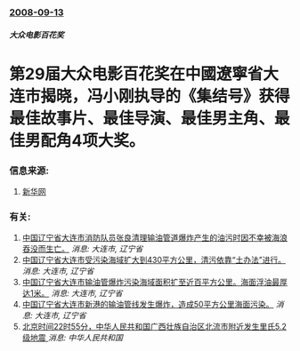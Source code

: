 ### [2008-09-13](/news/2008/09/13/index.md)

##### 大众电影百花奖
# 第29届大众电影百花奖在中國遼寧省大连市揭晓，冯小刚执导的《集结号》获得最佳故事片、最佳导演、最佳男主角、最佳男配角4项大奖。




### 信息来源:

1. [新华网](http://news.xinhuanet.com/ent/2008-09/13/content_9981535.htm)

### 有关:

1. [ 中国辽宁省大连市消防队员张良清理输油管道爆炸产生的油污时因不幸被海浪吞没而生亡。](/news/2010/07/20/中国辽宁省大连市消防队员张良清理输油管道爆炸产生的油污时因不幸被海浪吞没而生亡.md) _消息: 大连市, 辽宁省_
2. [ 中国辽宁省大连市受污染海域扩大到430平方公里，清污依靠“土办法”进行。](/news/2010/07/19/中国辽宁省大连市受污染海域扩大到430平方公里-清污依靠-土办法-进行.md) _消息: 大连市, 辽宁省_
3. [ 中国辽宁省大连市输油管爆炸污染海域面积扩至近百平方公里。海面浮油最厚达1米。](/news/2010/07/18/中国辽宁省大连市输油管爆炸污染海域面积扩至近百平方公里-海面浮油最厚达1米.md) _消息: 大连市, 辽宁省_
4. [ 中国辽宁省大连市新港的输油管线发生爆炸，造成50平方公里海面污染。](/news/2010/07/16/中国辽宁省大连市新港的输油管线发生爆炸-造成50平方公里海面污染.md) _消息: 大连市, 辽宁省_
5. [北京时间22时55分，中华人民共和国广西壮族自治区北流市附近发生里氏5.2级地震 ](/news/2019/10/12/北京时间22时55分-中华人民共和国广西壮族自治区北流市附近发生里氏52级地震.md) _消息: 中华人民共和国_
